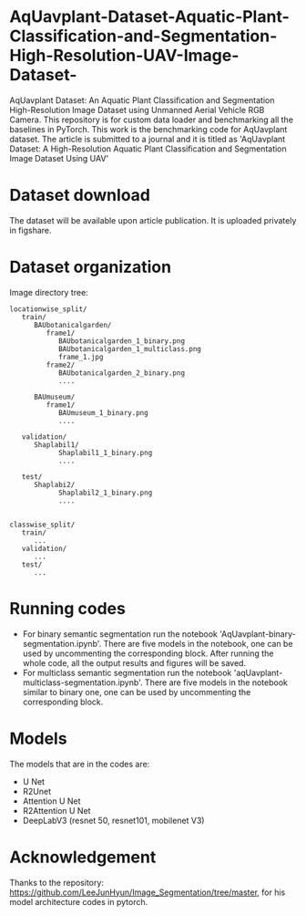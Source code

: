 # AqUavplant-Dataset-Aquatic-Plant-Classification-and-Segmentation-High-Resolution-UAV-Image-Dataset-
AqUavplant Dataset: An Aquatic Plant Classification and Segmentation High-Resolution Image Dataset using Unmanned Aerial Vehicle RGB Camera. This repository is for custom data loader and benchmarking all the baselines in PyTorch.
This work is the benchmarking code for AqUavplant dataset. The article is submitted to a journal and it is titled as 'AqUavplant Dataset: A High-Resolution Aquatic Plant Classification and Segmentation Image Dataset Using UAV'

# Dataset download
The dataset will be available upon article publication. It is uploaded privately in figshare.

# Dataset organization

Image directory tree:
```
locationwise_split/
   train/
      BAUbotanicalgarden/
         frame1/
            BAUbotanicalgarden_1_binary.png
            BAUbotanicalgarden_1_multiclass.png
            frame_1.jpg
         frame2/
            BAUbotanicalgarden_2_binary.png
            ....

      BAUmuseum/
         frame1/
            BAUmuseum_1_binary.png
            ....

   validation/
      Shaplabil1/
            Shaplabil1_1_binary.png
            ....

   test/
      Shaplabi2/
            Shaplabil2_1_binary.png
            ....


classwise_split/
   train/
      ...
   validation/
      ...
   test/
      ...

```

# Running codes
* For binary semantic segmentation run the notebook 'AqUavplant-binary-segmentation.ipynb'. There are five models in the notebook, one can be used by uncommenting the corresponding block. After running the whole code, all the output results and figures will be saved.
* For multiclass semantic segmentation run the notebook 'aqUavplant-multiclass-segmentation.ipynb'. There are five models in the notebook similar to binary one, one can be used by uncommenting the corresponding block.

# Models 
The models that are in the codes are:
* U Net
* R2Unet
* Attention U Net
* R2Attention U Net
* DeepLabV3 (resnet 50, resnet101, mobilenet V3)


# Acknowledgement
Thanks to the repository: https://github.com/LeeJunHyun/Image_Segmentation/tree/master, for his model architecture codes in pytorch.

